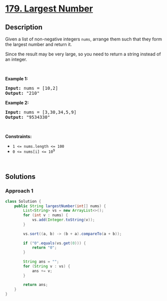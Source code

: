 # [179. Largest Number](https://leetcode.com/problems/largest-number)

## Description

<p>Given a list of non-negative integers <code>nums</code>, arrange them such that they form the largest number and return it.</p>

<p>Since the result may be very large, so you need to return a string instead of an integer.</p>
<p>&nbsp;</p>

<p><strong class="example">Example 1:</strong></p>
<pre>
<strong>Input:</strong> nums = [10,2]
<strong>Output:</strong> &quot;210&quot;
</pre>

<p><strong class="example">Example 2:</strong></p>
<pre>
<strong>Input:</strong> nums = [3,30,34,5,9]
<strong>Output:</strong> &quot;9534330&quot;
</pre>
<p>&nbsp;</p>

<p><strong>Constraints:</strong></p>
<ul>
    <li><code>1 &lt;= nums.length &lt;= 100</code></li>
    <li><code>0 &lt;= nums[i] &lt;= 10<sup>9</sup></code></li>
</ul>
<p>&nbsp;</p>

## Solutions

### **Approach 1**

```java
class Solution {
    public String largestNumber(int[] nums) {
        List<String> vs = new ArrayList<>();
        for (int v : nums) {
            vs.add(Integer.toString(v));
        }
        
        vs.sort((a, b) -> (b + a).compareTo(a + b));
        
        if ("0".equals(vs.get(0))) {
            return "0";
        }
        
        String ans = "";
        for (String v : vs) {
            ans += v;
        }
        
        return ans;
    }
}
```
